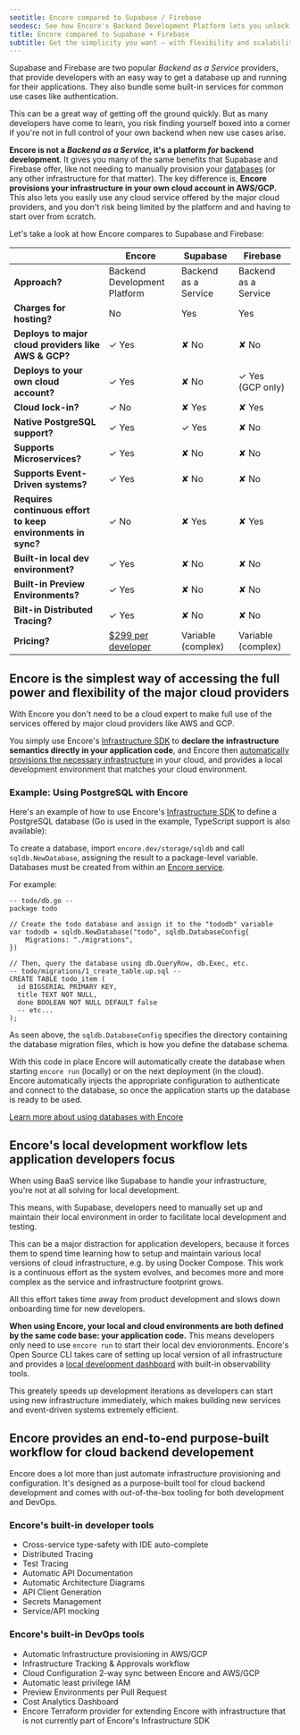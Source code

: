 ```yaml
---
seotitle: Encore compared to Supabase / Firebase
seodesc: See how Encore's Backend Development Platform lets you unlock the simplicity of tools like Supabase and Firebase, while maintaining the control and flexibility of building a real backend application.
title: Encore compared to Supabase + Firebase
subtitle: Get the simplicity you want — with flexibility and scalability
---
```


Supabase and Firebase are two popular _Backend as a Service_ providers, that provide developers with an easy way to get a database up and running for their applications. They also bundle some built-in services for common use cases like authentication. 

This can be a great way of getting off the ground quickly. But as many developers have come to learn, you risk finding yourself boxed into a corner if you're not in full control of your own backend when new use cases arise.

**Encore is not a _Backend as a Service_, it's a platform _for_ backend development**. It gives you many of the same benefits that Supabase and Firebase offer, like not needing to manually provision your [databases](/docs/primitives/databases) (or any other infrastructure for that matter). The key difference is, **Encore provisions your infrastructure in your own cloud account in AWS/GCP.** This also lets you easily use any cloud service offered by the major cloud providers, and you don't risk being limited by the platform and and having to start over from scratch.

Let's take a look at how Encore compares to Supabase and Firebase:

|                                                              | Encore                                           | Supabase             | Firebase             |
| ------------------------------------------------------------ | ------------------------------------------------ | -------------------- | -------------------- |
| **Approach?**                                                | Backend Development Platform                     | Backend as a Service | Backend as a Service |
| **Charges for hosting?**                                     | No                                               | Yes                  | Yes                  |
| **Deploys to major cloud providers like AWS & GCP?**         | ✓ Yes                                            | ✘ No                 | ✘ No                 |
| **Deploys to your own cloud account?**                       | ✓ Yes                                            | ✘ No                 | ✓ Yes (GCP only)     |
| **Cloud lock-in?**                                           | ✓ No                                             | ✘ Yes                | ✘ Yes                |
| **Native PostgreSQL support?**                               | ✓ Yes                                            | ✓ Yes                | ✘ No                 |
| **Supports Microservices?**                                  | ✓ Yes                                            | ✘ No                 | ✘ No                 |
| **Supports Event-Driven systems?**                           | ✓ Yes                                            | ✘ No                 | ✘ No                 |
| **Requires continuous effort to keep environments in sync?** | ✓ No                                             | ✘ Yes                | ✘ Yes                |
| **Built-in local dev environment?**                          | ✓ Yes                                            | ✘ No                 | ✘ No                 |
| **Built-in Preview Environments?**                           | ✓ Yes                                            | ✘ No                 | ✘ No                 |
| **Bilt-in Distributed Tracing?**                             | ✓ Yes                                            | ✘ No                 | ✘ No                 |
| **Pricing?**                                                 | [$299 per developer](https://encore.dev/pricing) | Variable (complex)   | Variable (complex)   |

## Encore is the simplest way of accessing the full power and flexibility of the major cloud providers

With Encore you don't need to be a cloud expert to make full use of the services offered by major cloud providers like AWS and GCP.

You simply use Encore's [Infrastructure SDK](/docs/primitives) to **declare the infrastructure semantics directly in your application code**, and Encore then [automatically provisions the necessary infrastructure](/docs/deploy/infra) in your cloud, and provides a local development environment that matches your cloud environment.

### Example: Using PostgreSQL with Encore

Here's an example of how to use Encore's [Infrastructure SDK](/docs/primitives) to define a PostgreSQL database (Go is used in the example, TypeScript support is also available):

To create a database, import `encore.dev/storage/sqldb` and call `sqldb.NewDatabase`, assigning the result to a package-level variable.
Databases must be created from within an [Encore service](/docs/primitives/services-and-apis).

For example:

```
-- todo/db.go --
package todo

// Create the todo database and assign it to the "tododb" variable
var tododb = sqldb.NewDatabase("todo", sqldb.DatabaseConfig{
	Migrations: "./migrations",
})

// Then, query the database using db.QueryRow, db.Exec, etc.
-- todo/migrations/1_create_table.up.sql --
CREATE TABLE todo_item (
  id BIGSERIAL PRIMARY KEY,
  title TEXT NOT NULL,
  done BOOLEAN NOT NULL DEFAULT false
  -- etc...
);
```

As seen above, the `sqldb.DatabaseConfig` specifies the directory containing the database migration files,
which is how you define the database schema.

With this code in place Encore will automatically create the database when starting `encore run` (locally)
or on the next deployment (in the cloud). Encore automatically injects the appropriate configuration to authenticate
and connect to the database, so once the application starts up the database is ready to be used.

[Learn more about using databases with Encore](/docs/primitives/databases)

## Encore's local development workflow lets application developers focus

When using BaaS service like Supabase to handle your infrastructure, you're not at all solving for local development.

This means, with Supabase, developers need to manually set up and maintain their local environment in order to facilitate local development and testing.

This can be a major distraction for application developers, because it forces them to spend time learning how to setup and maintain various local versions of cloud infrastructure, e.g. by using Docker Compose. This work is a continuous effort as the system evolves, and becomes more and more complex as the service and infrastructure footprint grows.

All this effort takes time away from product development and slows down onboarding time for new developers.

**When using Encore, your local and cloud environments are both defined by the same code base: your application code.** This means developers only need to use `encore run` to start their local dev envioronments. Encore's Open Source CLI takes care of setting up local version of all infrastructure and provides a [local development dashboard](/docs/observability/dev-dash) with built-in observability tools.

This greately speeds up development iterations as developers can start using new infrastructure immediately, which makes building new services and event-driven systems extremely efficient.

## Encore provides an end-to-end purpose-built workflow for cloud backend developement

Encore does a lot more than just automate infrastructure provisioning and configuration. It's designed as a purpose-built tool for cloud backend development and comes with out-of-the-box tooling for both development and DevOps.

### Encore's built-in developer tools
- Cross-service type-safety with IDE auto-complete
- Distributed Tracing
- Test Tracing
- Automatic API Documentation
- Automatic Architecture Diagrams
- API Client Generation
- Secrets Management
- Service/API mocking

### Encore's built-in DevOps tools
- Automatic Infrastructure provisioning in AWS/GCP
- Infrastructure Tracking & Approvals workflow
- Cloud Configuration 2-way sync between Encore and AWS/GCP
- Automatic least privilege IAM
- Preview Environments per Pull Request
- Cost Analytics Dashboard
- Encore Terraform provider for extending Encore with infrastructure that is not currently part of Encore's Infrastructure SDK
